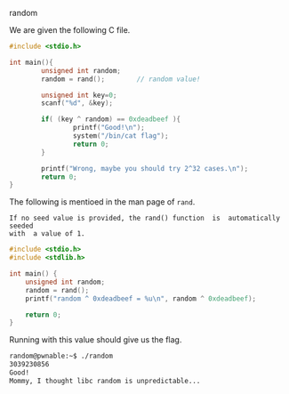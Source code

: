 random

We are given the following C file.

```c
#include <stdio.h>

int main(){
        unsigned int random;
        random = rand();        // random value!

        unsigned int key=0;
        scanf("%d", &key);

        if( (key ^ random) == 0xdeadbeef ){
                printf("Good!\n");
                system("/bin/cat flag");
                return 0;
        }

        printf("Wrong, maybe you should try 2^32 cases.\n");
        return 0;
}
```

The following is mentioed in the man page of `rand`.

```
If no seed value is provided, the rand() function  is  automatically  seeded
with  a value of 1.
```

```c
#include <stdio.h>
#include <stdlib.h>

int main() {
    unsigned int random;
    random = rand();
    printf("random ^ 0xdeadbeef = %u\n", random ^ 0xdeadbeef);

    return 0;
}
```

Running with this value should give us the flag.

```sh
random@pwnable:~$ ./random
3039230856
Good!
Mommy, I thought libc random is unpredictable...
```
